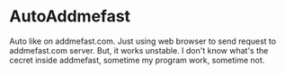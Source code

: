 AutoAddmefast
=============

Auto like on addmefast.com.
Just using web browser to send request to addmefast.com server. But, it works unstable.
I don't know what's the cecret inside addmefast, sometime my program work, sometime not.
